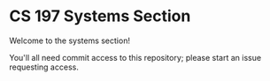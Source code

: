 # CS 197 Systems Section
Welcome to the systems section!

You'll all need commit access to this repository; please start an issue
requesting access.
